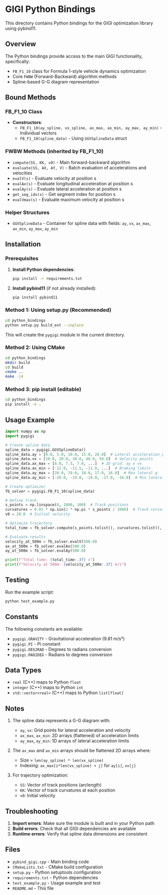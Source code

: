 # GIGI Python Bindings

This directory contains Python bindings for the GIGI optimization library using pybind11.

## Overview

The Python bindings provide access to the main GIGI functionality, specifically:

- `FB_F1_10` class for Formula 1-style vehicle dynamics optimization
- Core `FWBW` (Forward-Backward) algorithm methods
- Spline-based G-G diagram representation

## Bound Methods

### FB_F1_10 Class
- **Constructors**:
  - `FB_F1_10(ay_spline, vx_spline, ax_max, ax_min, ay_max, ay_min)` - Individual vectors
  - `FB_F1_10(spline_data)` - Using `GGVSplineData` struct

### FWBW Methods (inherited by FB_F1_10)
- `compute(SS, KK, v0)` - Main forward-backward algorithm
- `evaluate(SS, AX, AY, V)` - Batch evaluation of accelerations and velocities
- `evalV(s)` - Evaluate velocity at position s
- `evalAx(s)` - Evaluate longitudinal acceleration at position s
- `evalAy(s)` - Evaluate lateral acceleration at position s
- `get_seg_idx(s)` - Get segment index for position s
- `evalVmax(s)` - Evaluate maximum velocity at position s

### Helper Structures
- `GGVSplineData` - Container for spline data with fields: `ay`, `vx`, `ax_max`, `ax_min`, `ay_max`, `ay_min`

## Installation

### Prerequisites

1. **Install Python dependencies**:
   ```bash
   pip install -r requirements.txt
   ```

2. **Install pybind11** (if not already installed):
   ```bash
   pip install pybind11
   ```

### Method 1: Using setup.py (Recommended)

```bash
cd python_bindings
python setup.py build_ext --inplace
```

This will create the `pygigi` module in the current directory.

### Method 2: Using CMake

```bash
cd python_bindings
mkdir build
cd build
cmake ..
make -j4
```

### Method 3: pip install (editable)

```bash
cd python_bindings
pip install -e .
```

## Usage Example

```python
import numpy as np
import pygigi

# Create spline data
spline_data = pygigi.GGVSplineData()
spline_data.ay = [0.0, 5.0, 10.0, 15.0, 20.0]  # Lateral acceleration points
spline_data.vx = [10.0, 20.0, 30.0, 40.0, 50.0]  # Velocity points
spline_data.ax_max = [8.0, 7.5, 7.0, ...]  # 2D grid: ay x vx
spline_data.ax_min = [-12.0, -11.5, -11.0, ...]  # Braking limits
spline_data.ay_max = [20.0, 19.0, 18.0, 17.0, 16.0]  # Max lateral g
spline_data.ay_min = [-20.0, -19.0, -18.0, -17.0, -16.0]  # Min lateral g

# Create optimizer
fb_solver = pygigi.FB_F1_10(spline_data)

# Define track
s_points = np.linspace(0, 1000, 100)  # Track positions
curvatures = 0.01 * np.sin(2 * np.pi * s_points / 1000)  # Track curvature
v0 = 20.0  # Initial velocity

# Optimize trajectory
total_time = fb_solver.compute(s_points.tolist(), curvatures.tolist(), v0)

# Evaluate results
velocity_at_500m = fb_solver.evalV(500.0)
ax_at_500m = fb_solver.evalAx(500.0)
ay_at_500m = fb_solver.evalAy(500.0)

print(f"Total time: {total_time:.3f} s")
print(f"Velocity at 500m: {velocity_at_500m:.3f} m/s")
```

## Testing

Run the example script:

```bash
python test_example.py
```

## Constants

The following constants are available:
- `pygigi.GRAVITY` - Gravitational acceleration (9.81 m/s²)
- `pygigi.PI` - Pi constant
- `pygigi.DEG2RAD` - Degrees to radians conversion
- `pygigi.RAD2DEG` - Radians to degrees conversion

## Data Types

- `real` (C++) maps to Python `float`
- `integer` (C++) maps to Python `int`
- `std::vector<real>` (C++) maps to Python `list[float]`

## Notes

1. The spline data represents a G-G diagram with:
   - `ay`, `vx`: Grid points for lateral acceleration and velocity
   - `ax_max`, `ax_min`: 2D arrays (flattened) of acceleration limits
   - `ay_max`, `ay_min`: 1D arrays of lateral acceleration limits

2. The `ax_max` and `ax_min` arrays should be flattened 2D arrays where:
   - Size = `len(ay_spline) * len(vx_spline)`
   - Indexing: `ax_max[i*len(vx_spline) + j]` for `ay[i]`, `vx[j]`

3. For trajectory optimization:
   - `SS`: Vector of track positions (arclength)
   - `KK`: Vector of track curvatures at each position
   - `v0`: Initial velocity

## Troubleshooting

1. **Import errors**: Make sure the module is built and in your Python path
2. **Build errors**: Check that all GIGI dependencies are available
3. **Runtime errors**: Verify that spline data dimensions are consistent

## Files

- `pybind_gigi.cpp` - Main binding code
- `CMakeLists.txt` - CMake build configuration
- `setup.py` - Python setuptools configuration
- `requirements.txt` - Python dependencies
- `test_example.py` - Usage example and test
- `README.md` - This file
